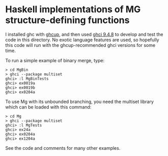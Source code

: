 # Haskell implementations of MG structure-defining functions

I installed ghc with [ghcup](https://www.haskell.org/ghcup/), and then used
[ghci 9.4.8](https://downloads.haskell.org/ghc/latest/docs/users_guide/ghci.html)
to develop and test the code in this directory.
No exotic language features are used, so hopefully this code will
run with the ghcup-recommended ghci versions for some time.

To run a simple example of binary merge, type:

```
> cd MgBin
> ghci --package multiset
ghci> :l MgBinTests
ghci> ex0019a
ghci> ex0019b
ghci> ex0204a
```

To use Mg with its unbounded branching,
you need the multiset library which can be loaded with this command:

```
> cd Mg
> ghci --package multiset
ghci> :l MgTests
ghci> ex24a
ghci> ex0204a
ghci> ex1204a
```

See the code and comments for many other examples.
